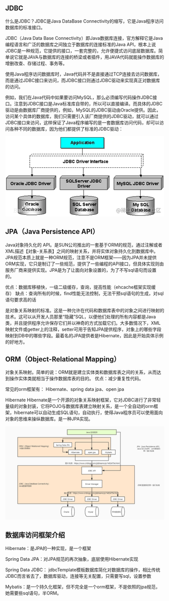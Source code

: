 
## JDBC

什么是JDBC？JDBC是Java DataBase Connectivity的缩写，它是Java程序访问数据库的标准接口。

JDBC（Java Data Base Connectivity）即Java数据库连接，官方解释它是Java编程语言和广泛的数据库之间独立于数据库的连接标准的Java API，根本上说JDBC是一种规范，它提供的接口，一套完整的，允许便捷式访问底层数据库。简单说它就是JAVA与数据库的连接的桥梁或者插件，用JAVA代码就能操作数据库的增删改查、存储过程、事务等。

使用Java程序访问数据库时，Java代码并不是直接通过TCP连接去访问数据库，而是通过JDBC接口来访问，而JDBC接口则通过JDBC驱动来实现真正对数据库的访问。

例如，我们在Java代码中如果要访问MySQL，那么必须编写代码操作JDBC接口。注意到JDBC接口是Java标准库自带的，所以可以直接编译。而具体的JDBC驱动是由数据库厂商提供的，例如，MySQL的JDBC驱动由Oracle提供。因此，访问某个具体的数据库，我们只需要引入该厂商提供的JDBC驱动，就可以通过JDBC接口来访问，这样保证了Java程序编写的是一套数据库访问代码，却可以访问各种不同的数据库，因为他们都提供了标准的JDBC驱动：

![](./assets/jdbc_1.awebp)


## JPA（Java Persistence API）

Java对象持久化的 API。是SUN公司推出的一套基于ORM的规范，通过注解或者XML描述【对象-关系表】之间的映射关系，并将实体对象持久化到数据库中。JPA规范本质上就是一种ORM规范，注意不是ORM框架——因为JPA并未提供ORM实现，它只是制订了一些规范，提供了一些编程的API接口，但具体实现则由服务厂商来提供实现。JPA是为了让面向对象设置的，为了不写sql语句而设置的。

优点：数据库移植快，一级二级缓存，查询，提高性能（ehcache框架实现缓存）
缺点：查询所有的时候，find性能无法控制，无法干预sql语句的生成，对sql语句要求高的话

是对象关系映射的标准。这是一种允许在代码和数据库表中的对象之间进行映射的技术。这可以从开发人员那里“隐藏”SQL，以便他们处理的所有内容都是Java类，并且提供程序允许保存它们并以神奇的方式加载它们。大多数情况下，XML映射文件或getter上的注释，setter可用于告知JPA提供程序，对象上的哪些字段映射到DB中的哪些字段。最着名的JPA提供者是Hibernate，因此是开始具体示例的好地方。

## ORM（Object-Relational Mapping）

对象关系映射。简单的说：ORM就是建立实体类和数据库表之间的关系，从而达到操作实体类就相当于操作数据库表的目的。
优点：减少重复性代码。

常见的orm框架有：
Hibernate、spring data jpa、open jpa

Hibernate
Hibernate是一个开源的对象关系映射框架，它对JDBC进行了非常轻量级的对象封装，它将POJO与数据库表建立映射关系，是一个全自动的orm框架，hibernate可以自动生成SQL语句，自动执行，使得Java程序员可以使用面向对象的思维来操纵数据库。是一种JPA实现。


![](./assets/jdbc_2.jpeg)


## 数据库访问框架介绍

Hibernate：是JPA的一种实现，是一个框架

Spring Data JPA：对JPA规范的再次抽象，底层使用Hibernate实现

Spring Data JDBC： jdbcTemplate模板数据库简化对数据库的操作，相比传统JDBC而言省去了，数据库驱动，连接等无关配置，只需要写sql，设置参数

Mybatis：是一个持久化框架，但不完全是一个orm框架，不是依照的jpa规范，她需要些sql语句，半ORM。

